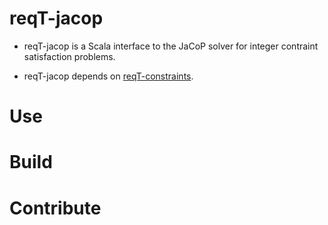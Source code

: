 # reqT-jacop

* reqT-jacop is a Scala interface to the JaCoP solver for integer contraint satisfaction problems. 

* reqT-jacop depends on [reqT-constraints](https://github.com/reqT/reqT-constraints). 

# Use

# Build

# Contribute

